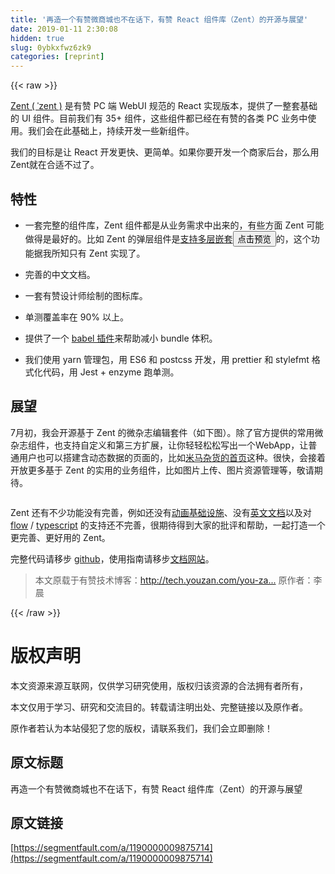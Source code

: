 ```yaml
---
title: '再造一个有赞微商城也不在话下，有赞 React 组件库（Zent）的开源与展望' 
date: 2019-01-11 2:30:08
hidden: true
slug: 0ybkxfwz6zk9
categories: [reprint]
---
```


{{< raw >}}

                    
<p><a href="https://www.youzanyun.com/zanui/react/" rel="nofollow noreferrer" target="_blank">Zent ( ˈzent )</a> 是有赞 PC 端 WebUI 规范的 React 实现版本，提供了一整套基础的 UI 组件。目前我们有 35+ 组件，这些组件都已经在有赞的各类 PC 业务中使用。我们会在此基础上，持续开发一些新组件。</p>
<p>我们的目标是让 React 开发更快、更简单。如果你要开发一个商家后台，那么用Zent就在合适不过了。</p>
<h2 id="articleHeader0">特性</h2>
<ul>
<li><p>一套完整的组件库，Zent 组件都是从业务需求中出来的，有些方面 Zent 可能做得是最好的。比如 Zent 的弹层组件是<a href="https://jsfiddle.net/cpylua/yv1y006u/" rel="nofollow noreferrer" target="_blank">支持多层嵌套</a><button class="btn btn-xs btn-default ml10 preview" data-url="cpylua/yv1y006u/" data-typeid="0">点击预览</button>的，这个功能据我所知只有 Zent 实现了。</p></li>
<li><p>完善的中文文档。</p></li>
<li><p>一套有赞设计师绘制的图标库。</p></li>
<li><p>单测覆盖率在 90% 以上。</p></li>
<li><p>提供了一个 <a href="https://www.youzanyun.com/zanui/react/guides/babel-plugin-zent" rel="nofollow noreferrer" target="_blank">babel 插件</a>来帮助减小 bundle 体积。</p></li>
<li><p>我们使用 yarn 管理包，用 ES6 和 postcss 开发，用 prettier 和 stylefmt 格式化代码，用 Jest + enzyme 跑单测。</p></li>
</ul>
<h2 id="articleHeader1">展望</h2>
<p>7月初，我会开源基于 Zent 的微杂志编辑套件（如下图）。除了官方提供的常用微杂志组件，也支持自定义和第三方扩展，让你轻轻松松写出一个WebApp，让普通用户也可以搭建含动态数据的页面的，比如<a href="https://shop259330.youzan.com/v2/showcase/feature?alias=o7mde9cq" rel="nofollow noreferrer" target="_blank">米马杂货的首页</a>这种。很快，会接着开放更多基于 Zent 的实用的业务组件，比如图片上传、图片资源管理等，敬请期待。</p>
<p><span class="img-wrap"><img data-src="/img/remote/1460000009875719?w=1632&amp;h=1182" src="https://static.alili.tech/img/remote/1460000009875719?w=1632&amp;h=1182" alt="" title="" style="cursor: pointer; display: inline;"></span></p>
<p>Zent 还有不少功能没有完善，例如还没有<a href="https://github.com/youzan/zent/issues/174" rel="nofollow noreferrer" target="_blank">动画基础设施</a>、没有<a href="https://github.com/youzan/zent/issues/206" rel="nofollow noreferrer" target="_blank">英文文档</a>以及对 <a href="https://github.com/youzan/zent/issues/294" rel="nofollow noreferrer" target="_blank">flow</a> / <a href="https://github.com/youzan/zent/pull/293" rel="nofollow noreferrer" target="_blank">typescript</a> 的支持还不完善，很期待得到大家的批评和帮助，一起打造一个更完善、更好用的 Zent。</p>
<p>完整代码请移步 <a href="https://github.com/youzan/zent" rel="nofollow noreferrer" target="_blank">github</a>，使用指南请移步<a href="https://www.youzanyun.com/zanui/react" rel="nofollow noreferrer" target="_blank">文档网站</a>。</p>
<blockquote><p>本文原载于有赞技术博客：<a href="http://tech.youzan.com/you-zan-de-react-zu-jian-ku-zentkai-yuan-liao/" rel="nofollow noreferrer" target="_blank">http://tech.youzan.com/you-za...</a> 原作者：李晨</p></blockquote>

                
{{< /raw >}}

# 版权声明
本文资源来源互联网，仅供学习研究使用，版权归该资源的合法拥有者所有，

本文仅用于学习、研究和交流目的。转载请注明出处、完整链接以及原作者。

原作者若认为本站侵犯了您的版权，请联系我们，我们会立即删除！

## 原文标题
再造一个有赞微商城也不在话下，有赞 React 组件库（Zent）的开源与展望

## 原文链接
[https://segmentfault.com/a/1190000009875714](https://segmentfault.com/a/1190000009875714)

